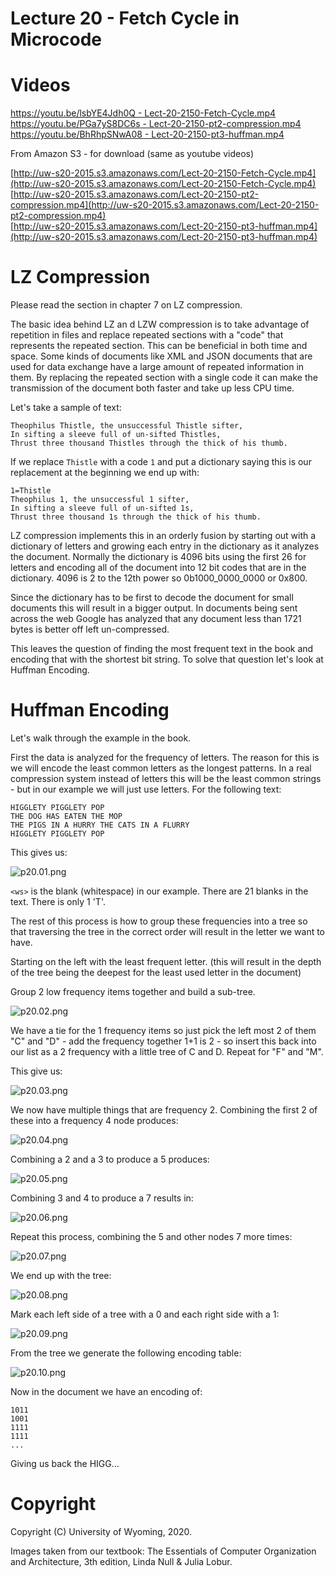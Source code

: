 # Lecture 20 - Fetch Cycle in Microcode

# Videos

[https://youtu.be/lsbYE4Jdh0Q - Lect-20-2150-Fetch-Cycle.mp4](https://youtu.be/lsbYE4Jdh0Q)<br>
[https://youtu.be/PGa7yS8DC6s - Lect-20-2150-pt2-compression.mp4](https://youtu.be/PGa7yS8DC6s)<br>
[https://youtu.be/BhRhpSNwA08 - Lect-20-2150-pt3-huffman.mp4](https://youtu.be/BhRhpSNwA08)<br>

From Amazon S3 - for download (same as youtube videos)

[http://uw-s20-2015.s3.amazonaws.com/Lect-20-2150-Fetch-Cycle.mp4](http://uw-s20-2015.s3.amazonaws.com/Lect-20-2150-Fetch-Cycle.mp4)<br>
[http://uw-s20-2015.s3.amazonaws.com/Lect-20-2150-pt2-compression.mp4](http://uw-s20-2015.s3.amazonaws.com/Lect-20-2150-pt2-compression.mp4)<br>
[http://uw-s20-2015.s3.amazonaws.com/Lect-20-2150-pt3-huffman.mp4](http://uw-s20-2015.s3.amazonaws.com/Lect-20-2150-pt3-huffman.mp4)<br>

# LZ Compression 

Please read the section in chapter 7 on LZ compression.

The basic idea behind LZ an d LZW compression is to take advantage of repetition in files and replace repeated sections with a "code" that
represents the repeated section.   This can be beneficial in both time and space.  Some kinds of documents like XML and JSON documents
that are used for data exchange have a large amount of repeated information in them.  By replacing the repeated section with a single code
it can make the transmission of the document both faster and take up less CPU time.  

Let's take a sample of text:

```
Theophilus Thistle, the unsuccessful Thistle sifter,
In sifting a sleeve full of un-sifted Thistles,
Thrust three thousand Thistles through the thick of his thumb.
```

If we replace `Thistle` with a code `1` and put a dictionary saying this is our replacement at the beginning we end up with:

```
1=Thistle
Theophilus 1, the unsuccessful 1 sifter,
In sifting a sleeve full of un-sifted 1s,
Thrust three thousand 1s through the thick of his thumb.
```

LZ compression implements this in an orderly fusion by starting out with a dictionary of letters and growing each entry in
the dictionary as it analyzes the document.  Normally the dictionary is 4096 bits using the first 26 for letters and
encoding all of the document into 12 bit codes that are in the dictionary.  4096 is 2 to the 12th power so 0b1000_0000_0000 
or 0x800.

Since the dictionary has to be first to decode the document for small documents this will result in a bigger output.
In documents being sent across the web Google has analyzed that any document less than 1721 bytes is better off
left un-compressed.

This leaves the question of finding the most frequent text in the book and encoding that with the shortest 
bit string.  To solve that question let's look at Huffman Encoding.


# Huffman Encoding

Let's walk through the example in the book.

First the data is analyzed for the frequency of letters.  The reason for this is we will encode the least common
letters as the longest patterns.  In a real compression system instead of letters this will be the least common
strings - but in our example we will just use letters.  For the following text:

```
HIGGLETY PIGGLETY POP
THE DOG HAS EATEN THE MOP
THE PIGS IN A HURRY THE CATS IN A FLURRY 
HIGGLETY PIGGLETY POP
```

This gives us:

![p20.01.png](p20.01.png)

`<ws>` is the blank (whitespace) in our example.  There are 21 blanks in the text.  There is only 1 'T'.

The rest of this process is how to group these frequencies into a tree so that traversing the tree in 
the correct order will result in the letter we want to have.

Starting on the left with the least frequent letter.  (this will result in the depth of the tree being
the deepest for the least used letter in the document)

Group 2 low frequency items together and build a sub-tree.

![p20.02.png](p20.02.png)

We have a tie for the 1 frequency items so just pick the left most 2 of them "C" and "D" - add the 
frequency together 1+1 is 2 - so insert this back into our list as a 2 frequency with a little tree
of C and D.   Repeat for "F" and "M".

This give us:

![p20.03.png](p20.03.png)

We now have multiple things that are frequency 2.  Combining the first 2 of these into a frequency
4 node produces:

![p20.04.png](p20.04.png)

Combining a 2 and a 3 to produce a 5 produces:

![p20.05.png](p20.05.png)

Combining 3 and 4 to produce a 7 results in:

![p20.06.png](p20.06.png)

Repeat this process, combining the 5 and other nodes 7 more times:

![p20.07.png](p20.07.png)

We end up with the tree:

![p20.08.png](p20.08.png)

Mark each left side of a tree with a 0 and each right side with a 1:

![p20.09.png](p20.09.png)

From the tree we generate the following encoding table:

![p20.10.png](p20.10.png)

Now in the document we have an encoding of:

```
1011
1001
1111
1111
...

```

Giving us back the HIGG...




# Copyright

Copyright (C) University of Wyoming, 2020.

Images taken from our textbook:
The Essentials of Computer Organization and Architecture, 3th edition, Linda Null & Julia Lobur.

